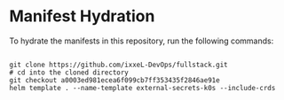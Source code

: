 
# Manifest Hydration

To hydrate the manifests in this repository, run the following commands:

```shell

git clone https://github.com/ixxeL-DevOps/fullstack.git
# cd into the cloned directory
git checkout a0003ed981ecea6f099cb7ff353435f2846ae91e
helm template . --name-template external-secrets-k0s --include-crds
```